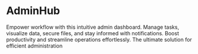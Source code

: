 # AdminHub

Empower workflow with this intuitive admin dashboard. Manage tasks, visualize data, secure files, and stay informed with notifications. Boost productivity and streamline operations effortlessly. The ultimate solution for efficient administration
